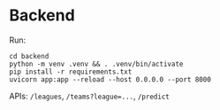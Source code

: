 # Backend
Run:
```
cd backend
python -m venv .venv && . .venv/bin/activate
pip install -r requirements.txt
uvicorn app:app --reload --host 0.0.0.0 --port 8000
```
APIs: `/leagues`, `/teams?league=...`, `/predict`
